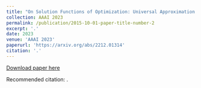 ```yaml
---
title: "On Solution Functions of Optimization: Universal Approximation and Covering Number Bounds"
collection: AAAI 2023
permalink: /publication/2015-10-01-paper-title-number-2
excerpt: '.'
date: 2023
venue: 'AAAI 2023'
paperurl: 'https://arxiv.org/abs/2212.01314'
citation: '.'
---
```


[Download paper here](https://arxiv.org/abs/2212.01314)

Recommended citation: .
